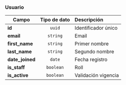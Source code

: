 
### Usuario

| Campo                | Tipo de dato | Descripción            |
| -------------------- | :----------: | :--------------------- |
| **id**               |    `uuid`    | Identificador único    |
| **email**            |   `string`   | Email                  |
| **first_name**       |   `string`   | Primer nombre          |
| **last_name**        |   `string`   | Segundo nombre         |
| **date_joined**      |    `date`    | Fecha registro         |
| **is_staff**         |   `boolean`  | Roll                   |
| **is_active**        |   `boolean`  | Validación vigencia    |

